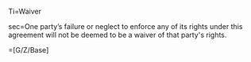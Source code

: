Ti=Waiver

sec=One party’s failure or neglect to enforce any of its rights under this agreement will <span class="highlight">not be deemed to be a waiver</span> of that party's rights.

=[G/Z/Base]
